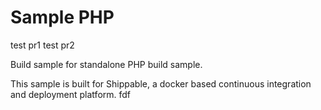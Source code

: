 Sample PHP
===============
test pr1
test pr2

Build sample for standalone PHP build sample.

This sample is built for Shippable, a docker based continuous integration and deployment platform.
fdf
